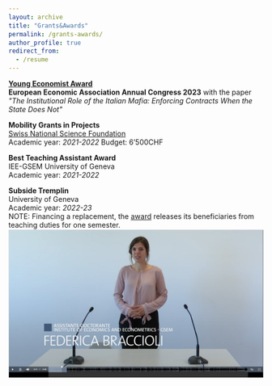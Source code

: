 ```yaml
---
layout: archive
title: "Grants&Awards"
permalink: /grants-awards/
author_profile: true
redirect_from:
  - /resume
---
```


**[Young Economist Award](https://www.eeassoc.org/awards/young-economist-award)** <br />
**European Economic Association Annual Congress 2023** 
with the paper *"The Institutional Role of the Italian Mafia: Enforcing Contracts When the State Does Not"*

**Mobility Grants in Projects** <br />
[Swiss National Science Foundation](https://www.snf.ch/en/mKVdFSoD7dwtinOR/funding/supplementary-measures/mobility-grants-in-projects)  <br />
Academic year: *2021-2022*
Budget: 6’500CHF  

**Best Teaching Assistant Award** <br />
IEE-GSEM University of Geneva <br />
Academic year: *2021-2022*

**Subside Tremplin** <br />
University of Geneva <br />
Academic year: *2022-23* <br />
NOTE: Financing a replacement, the [award](https://www.unige.ch/rectorat/egalite/evenement/actualites/subside-tremplin/) releases its beneficiaries from teaching duties for one semester. <br />
[![VIDEO](https://github.com/federicabraccioli/federicabraccioli.github.io/blob/master/images/tremplin_screen.png)](https://mediaserver.unige.ch/play/176648)

